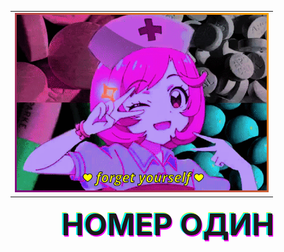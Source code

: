 <div align="center">
  <table>
    <tr>
      <td>
        <img src="baby.gif" width="400" autoplay style="border: 3px solid; border-image: linear-gradient(45deg, purple, orange) 1;">
      </td>
    </tr>
  </table>
  
  <!-- Добавляем анимированный текст -->
  <div class="glitch-text">номер один</div>
</div>

<style>
.glitch-text {
    font-size: 48px;
    font-weight: bold;
    text-transform: uppercase;
    position: relative;
    text-shadow: 0.05em 0 0 #00fffc,
                -0.03em -0.04em 0 #fc00ff,
                 0.025em 0.04em 0 #fffc00;
    animation: glitch 725ms infinite;
}

@keyframes glitch {
    0% {
        text-shadow: 0.05em 0 0 #00fffc,
                    -0.03em -0.04em 0 #fc00ff,
                     0.025em 0.04em 0 #fffc00;
    }
    15% {
        text-shadow: 0.05em 0 0 #00fffc,
                    -0.03em -0.04em 0 #fc00ff,
                     0.025em 0.04em 0 #fffc00;
    }
    16% {
        text-shadow: -0.05em -0.025em 0 #00fffc,
                     0.025em 0.035em 0 #fc00ff,
                    -0.05em -0.05em 0 #fffc00;
    }
    49% {
        text-shadow: -0.05em -0.025em 0 #00fffc,
                     0.025em 0.035em 0 #fc00ff,
                    -0.05em -0.05em 0 #fffc00;
    }
    50% {
        text-shadow: 0.05em 0.035em 0 #00fffc,
                    0.03em 0 0 #fc00ff,
                    0 -0.04em 0 #fffc00;
    }
    99% {
        text-shadow: 0.05em 0.035em 0 #00fffc,
                    0.03em 0 0 #fc00ff,
                    0 -0.04em 0 #fffc00;
    }
    100% {
        text-shadow: -0.05em 0 0 #00fffc,
                    -0.025em -0.04em 0 #fc00ff,
                    -0.04em -0.025em 0 #fffc00;
    }
}
</style>
